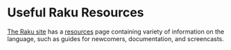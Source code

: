 # Useful Raku Resources

[The Raku site](https://raku.org/) has a [resources](https://raku.org/resources/) page containing variety of information on the language, such as guides for newcomers, documentation, and screencasts.
